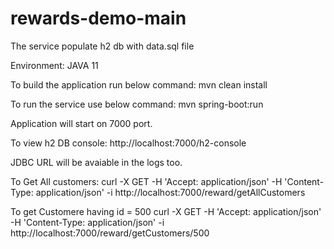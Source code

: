 # rewards-demo-main

The service populate h2 db with data.sql file

Environment:
JAVA 11

To build the application run below command:
mvn clean install

To run the service use below command:
mvn spring-boot:run

Application will start on 7000 port.

To view h2 DB console: 
http://localhost:7000/h2-console

JDBC URL will be avaiable in the logs too.

To Get All customers:
curl -X GET -H 'Accept: application/json' -H 'Content-Type: application/json' -i http://localhost:7000/reward/getAllCustomers

To get Customere having id = 500
curl -X GET -H 'Accept: application/json' -H 'Content-Type: application/json' -i http://localhost:7000/reward/getCustomers/500



